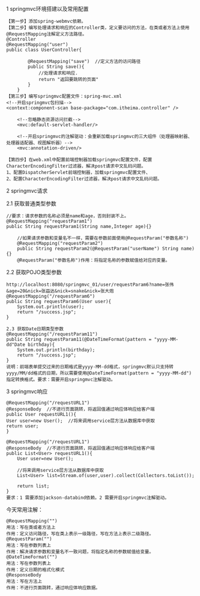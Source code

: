 1 springmvc环境搭建以及常用配置

    【第一步】添加spring-webmvc依赖。
    【第二步】编写处理请求和响应的Controller类，定义要访问的方法，在类或者方法上使用@RequestMapping注解定义方法路径。
    @Controller
    @RequestMapping("user")
    public class UserController{
    
            @RequestMapping("save")  //定义方法的访问路径
            public String save(){
                //处理请求和响应.
                return "返回要跳转的页面"
            }
        }
    【第三步】编写springmvc配置文件：spring-mvc.xml
    <!--开启springmvc包扫描-->
    <context:component-scan base-package="com.itheima.controller" />
    
        <!--忽略静态资源访问拦截-->
        <mvc:default-servlet-handler/>
    
        <!--开启springmvc的注解驱动：会重新加载springmvc的三大组件（处理器映射器、处理器适配器、视图解析器）-->
        <mvc:annotation-driven/>
    
    【第四步】在web.xml中配置前端控制器加载springmvc配置文件，配置CharacterEncodingFilter过滤器，解决post请求中文乱码问题。
    1、配置DispatcherServlet前端控制器，加载springmvc配置文件、
    2、配置CharacterEncodingFilter过滤器，解决post请求中文乱码问题。

2 springmvc请求

2.1 获取普通类型参数

    //要求：请求参数的名称必须是name和age，否则封装不上。
    @RequestMapping("requestParam1")
    public String requestParam1(String name,Integer age){}
    
        //如果请求参数和变量名不一样，需要在参数前面使用@RequestParam("参数名称")
        @RequestMapping("requestParam2")
        public String requestParam2(@RequestParam("userName") String name){}
        @RequestParam("参数名称")作用：将指定名称的参数赋值给对应的变量。

2.2 获取POJO类型参数

	http://localhost:8080/springmvc_01/user/requestParam6?name=张伟&age=20&nick=张益达&nick=snake&nick=张大炮
	@RequestMapping("/requestParam6")
    public String requestParam6(User user){
        System.out.println(user);
        return "/success.jsp";
    }
    
	2.3 获取Date日期类型参数
	@RequestMapping("/requestParam11")
	public String requestParam11(@DateTimeFormat(pattern = "yyyy-MM-dd"Date birthday){
		System.out.println(birthday);
		return "/success.jsp";
	}
	说明：前端表单提交过来的日期格式是yyyy-MM-dd格式，springmvc默认只支持转yyyy/MM/dd格式的日期，所以需要使用@DateTimeFormat(pattern = "yyyy-MM-dd")指定转换格式。要求：需要开启springmvc注解驱动。

3 springmvc响应

    @RequestMapping("/requestURL1")
    @ResponseBody  //不进行页面跳转，将返回值通过响应体响应给客户端
    public User requestURL1(){
    User user=new User();  //将来调用service层方法从数据库中获取
    return user;
    }

	@RequestMapping("/requestURL1")
	@ResponseBody  //不进行页面跳转，将返回值通过响应体响应给客户端
	public List<User> requestURL1(){
		User user=new User();  
		
		//将来调用service层方法从数据库中获取
		List<User> list=Stream.of(user,user).collect(Collectors.toList());
		
		return list;
	}
	要求：1 需要添加jackson-databind依赖。2 需要开启springmvc注解驱动。

今天常用注解：

    @RequestMapping("")
    用法：写在类或者方法上
    作用：定义访问路径，写在类上表示一级路径，写在方法上表示二级路径。
    @RequestParam("")
    用法：写在参数列表上
    作用：解决请求参数和变量名不一致问题，将指定名称的参数赋值给变量。
    @DateTimeFormat("")
    用法：写在参数列表上
    作用：定义日期的格式化模式
    @ResponseBody
    用法：写在方法上
    作用：不进行页面跳转，通过响应体响应数据。 